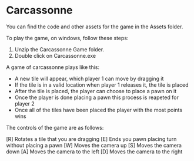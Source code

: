 # Carcassonne
You can find the code and other assets for the game in the Assets folder.

To play the game, on windows, follow these steps:

 1. Unzip the Carcassonne Game folder.
 2. Double click on Carcassonne.exe

A game of carcassonne plays like this:

 - A new tile will appear, which player 1 can move by dragging it
 - If the tile is in a valid location when player 1 releases it, the tile is placed
 - After the tile is placed, the player can choose to place a pawn on it
 - Once the player is done placing a pawn this process is reapeted for player 2
 - Once all of the tiles have been placed the player with the most points wins
 
The controls of the game are as follows:

 [R] Rotates a tile that you are dragging
 [E] Ends you pawn placing turn without placing a pawn
 [W] Moves the camera up
 [S] Moves the camera down
 [A] Moves the camera to the left
 [D] Moves the camera to the right
